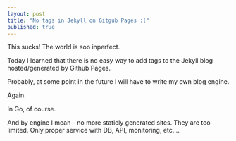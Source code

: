 ```yaml
---
layout: post
title: "No tags in Jekyll on Gitgub Pages :("
published: true
---
```


This sucks! The world is soo inperfect.

Today I learned that there is no easy way to add tags to the Jekyll blog hosted/generated by Github Pages.

Probably, at some point in the future I will have to write my own blog engine. 

Again. 

In Go, of course. 

And by engine I mean - no more staticly generated sites. They are too limited. Only proper service with DB, API, monitoring, etc....
